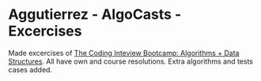 # Aggutierrez - AlgoCasts - Excercises

Made excercises of [The Coding Inteview Bootcamp: Algorithms + Data Structures](https://www.udemy.com/course/coding-interview-bootcamp-algorithms-and-data-structure/).
All have own and course resolutions.
Extra algorithms and tests cases added.
